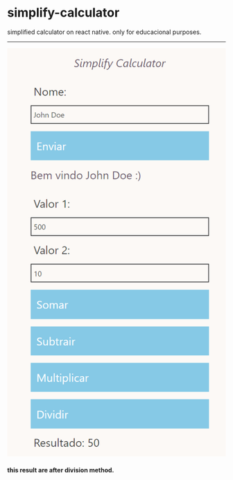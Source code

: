 # simplify-calculator
simplified calculator on react native. only for educacional purposes.

---

![Simplify Calculator](https://raw.githubusercontent.com/matheusdsm/simplify-calculator/main/preview/simplify-calculator.png)


#### this result are after division method.

